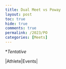 ```yaml
---
title: Dual Meet vs Poway
layout: post
toc: true 
hide: true
comments: true
permalink: /2023/PO
categories: [Meets]
---
```


**Tentative*

|Athlete|Events|
